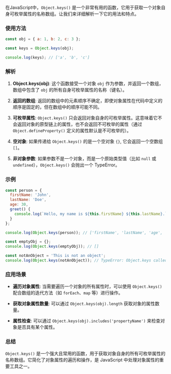 在JavaScript中，`Object.keys()` 是一个非常有用的函数，它用于获取一个对象自身可枚举属性的名称数组。让我们来详细解析一下它的用法和特点。

### 使用方法

```javascript
const obj = { a: 1, b: 2, c: 3 };

const keys = Object.keys(obj);

console.log(keys); // ['a', 'b', 'c']
```

### 解析

1. **Object.keys(obj)**: 这个函数接受一个对象 `obj` 作为参数，并返回一个数组，数组中包含了 `obj` 的所有自身可枚举属性的名称（键名）。

2. **返回的数组**: 返回的数组中的元素顺序不确定，即使对象属性在代码中定义的顺序是固定的，但在数组中的顺序可能不同。

3. **可枚举属性**: `Object.keys()` 只会返回对象自身的可枚举属性。这意味着它不会返回对象的原型链上的属性，也不会返回不可枚举的属性（通过 `Object.defineProperty()` 定义的属性默认是不可枚举的）。

4. **空对象**: 如果传递给 `Object.keys()` 的是一个空对象 `{}`, 它会返回一个空数组 `[]`。

5. **非对象参数**: 如果参数不是一个对象，而是一个原始类型值（比如 `null` 或 `undefined`），`Object.keys()` 会抛出一个 TypeError。

### 示例

```javascript
const person = {
  firstName: 'John',
  lastName: 'Doe',
  age: 30,
  greet() {
    console.log(`Hello, my name is ${this.firstName} ${this.lastName}.`);
  }
};

console.log(Object.keys(person)); // ['firstName', 'lastName', 'age', 'greet']

const emptyObj = {};
console.log(Object.keys(emptyObj)); // []

const notAnObject = 'This is not an object';
console.log(Object.keys(notAnObject)); // TypeError: Object.keys called on non-object
```

### 应用场景

- **遍历对象属性**: 当需要遍历一个对象的所有属性时，可以使用 `Object.keys()` 配合数组的迭代方法（如 `forEach`、`map` 等）进行操作。

- **获取对象属性数量**: 可以通过 `Object.keys(obj).length` 获取对象的属性数量。

- **属性检查**: 可以通过 `Object.keys(obj).includes('propertyName')` 来检查对象是否具有某个属性。

### 总结

`Object.keys()` 是一个强大且常用的函数，用于获取对象自身的所有可枚举属性的名称数组。它简化了对象属性的遍历和操作，是 JavaScript 中处理对象属性的重要工具之一。